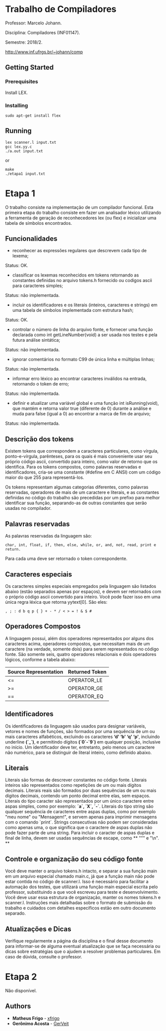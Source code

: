 

# Trabalho de Compiladores

Professor: Marcelo Johann.

Disciplina: Compiladores (INF01147).

Semestre: 2018/2.

http://www.inf.ufrgs.br/~johann/comp

## Getting Started
### Prerequisites

Install LEX.

### Installing

```
sudo apt-get install flex
```

## Running

```
lex scanner.l input.txt
gcc lex.yy.c
./a.out input.txt
```

or 

```
make
./etapa1 input.txt
```

# Etapa 1

O trabalho consiste na implementação de um compilador funcional. 
Esta primeira etapa do trabalho consiste em fazer um analisador léxico utilizando a ferramenta de geração de reconhecedores lex (ou flex) e inicializar uma tabela de símbolos encontrados. 

## Funcionalidades

* reconhecer as expressões regulares que descrevem cada tipo de lexema;

Status: OK.

* classificar os lexemas reconhecidos em tokens retornando as constantes definidas no arquivo tokens.h fornecido ou codigos ascii para caracteres simples;

Status: não implementada.

* incluir os identificadores e os literais (inteiros, caracteres e strings) em uma tabela de símbolos implementada com estrutura hash;

Status: OK.

* controlar o número de linha do arquivo fonte, e fornecer uma função declarada como int getLineNumber(void) a ser usada nos testes e pela futura análise sintática;

Status: não implementada.

* ignorar comentários no formato C99 de única linha e múltiplas linhas;

Status: não implementada.

* informar erro léxico ao encontrar caracteres inválidos na entrada, retornando o token de erro;

Status: não implementada.

* definir e atualizar uma variável global e uma função int isRunning(void), que mantém e retorna valor true (diferente de 0) durante a análise e muda para false (igual a 0) ao encontrar a marca de fim de arquivo; 

Status: não implementada.

## Descrição dos tokens 

  Existem tokens que correspondem a caracteres particulares, como vírgula, ponto-e-vírgula,
parênteses, para os quais é mais conveniente usar seu próprio código ascii, convertido para
inteiro, como valor de retorno que os identifica. Para os tokens compostos, como palavras
reservadas e identificadores, cria-se uma constante (#define em C ANSI) com um código
maior do que 255 para representá-los.

  Os tokens representam algumas categorias diferentes, como palavras reservadas, operadores
de mais de um caractere e literais, e as constantes definidas no código do trabalho são
precedidas por um prefixo para melhor identificar sua função, separando-as de outras
constantes que serão usadas no compilador. 

## Palavras reservadas

As palavras reservadas da linguagem são: 

```
char, int, float, if, then, else, while, or, and, not, read, print e return.
```

Para cada uma deve ser retornado o token correspondente.

## Caracteres especiais 

Os caracteres simples especiais empregados pela linguagem são listados abaixo (estão
separados apenas por espaços), e devem ser retornados com o próprio código ascii convertido
para inteiro. Você pode fazer isso em uma única regra léxica que retorna yytext[0]. São
eles: 

```
, ; : d b q p { } + - * / < > = ! & $ #
```

## Operadores Compostos

A linguagem possui, além dos operadores representados por alguns dos caracteres acima,
operadores compostos, que necessitam mais de um caractere (na verdade, somente dois) para
serem representados no código fonte. São somente seis, quatro operadores relacionais e dois
operadores lógicos, conforme a tabela abaixo: 

| Source Representation  | Returned Token |
| ------------- | ------------- |
| <=  | OPERATOR_LE  |
| >=  | OPERATOR_GE  |
| ==  | OPERATOR_EQ  |

## Identificadores

Os identificadores da linguagem são usados para designar variáveis, vetores e nomes de
funções, são formados por uma sequência de um ou mais caracteres alfabéticos, excluindo os
caracteres **‘d' ‘b' ‘q' ‘p'**, incluindo underline **(´_´)**, e permitindo dígitos **(´0´-´9´)** em qualquer
posição, inclusive no início. Um identificador deve ter, entretanto, pelo menos um caractere
não numérico, para se distinguir de literal inteiro, como definido abaixo.

## Literais

Literais são formas de descrever constantes no código fonte. 
Literais inteiros são representados como repetições de um ou mais dígitos decimais. 
Literais reais são formados por duas sequências de um ou mais dígitos decimais, contendo um ponto decimal entre elas, sem espaços. 
Literais do tipo caracter são representados por um único caractere entre aspas simples, como por exemplo: **´a´, ´X´, ´-´**. 
Literais do tipo string são qualquer sequência de caracteres entre aspas duplas, como por exemplo "meu nome" ou "Mensagem!", e servem apenas para imprimir mensagens com o comando ´print´. 
Strings consecutivas não podem ser consideradas como apenas uma, o que significa que o caractere de aspas duplas não pode fazer parte de uma string. 
Para incluir o caracter de aspas duplas e final de linha, devem ser usadas sequências de escape, como ** "\"" e "\n". **

## Controle e organização do seu código fonte 

Você deve manter o arquivo tokens.h intacto, e separar a sua função main em um arquivo especial chamado main.c, já que a função main não pode estar contida no código de scanner.l. 
Isso é necessário para facilitar a automação dos testes, que utilizará uma função main especial escrita pelo professor, substituindo a que você escreveu para teste e desenvolvimento. 
Você deve usar essa estrutura de organização, manter os nomes tokens.h e scanner.l. 
Instruções mais detalhadas sobre o formato de submissão do trabalho e cuidados com detalhes específicos estão em outro documento separado. 

## Atualizações e Dicas 

Verifique regularmente a página da disciplina e o final desse documento para informar-se de alguma eventual atualização que se faça necessária ou dicas sobre estratégias que o ajudem a resolver problemas particulares. 
Em caso de dúvida, consulte o professor. 

# Etapa 2

Não disponível.

## Authors

* **Matheus Frigo** - [xfrigo](https://github.com/xfrigo)
* **Gerônimo Acosta** - [GerVeit](https://github.com/gerveit)

